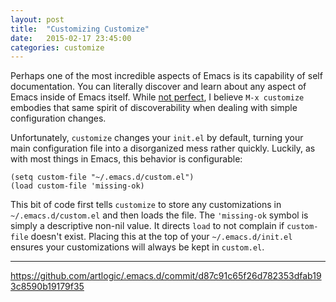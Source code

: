 ```yaml
---
layout: post
title:  "Customizing Customize"
date:   2015-02-17 23:45:00
categories: customize
---
```

Perhaps one of the most incredible aspects of Emacs is its capability of self documentation. You can literally discover and learn about any aspect of Emacs inside of Emacs itself. While [not perfect](http://emacswiki.org/emacs/CustomizingAndSaving#toc3), I believe `M-x customize` embodies that same spirit of discoverability when dealing with simple configuration changes.

Unfortunately, `customize` changes your `init.el` by default, turning your main configuration file into a disorganized mess rather quickly. Luckily, as with most things in Emacs, this behavior is configurable:

```elisp
(setq custom-file "~/.emacs.d/custom.el")
(load custom-file 'missing-ok)
```

This bit of code first tells `customize` to store any customizations in `~/.emacs.d/custom.el` and then loads the file. The `'missing-ok` symbol is simply a descriptive non-nil value. It directs `load` to not complain if `custom-file` doesn't exist. Placing this at the top of your `~/.emacs.d/init.el` ensures your customizations will always be kept in `custom.el`.

***

<https://github.com/artlogic/.emacs.d/commit/d87c91c65f26d782353dfab193c8590b19179f35>
